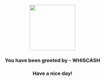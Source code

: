 <p align="center">
            <img src="https://raw.githubusercontent.com/PokeAPI/sprites/master/sprites/pokemon/340.png" width="150" height="150">
          </p>
          <h3 align="center">You have been greeted by - <b>WHISCASH</b></h3>
          <h3 align="center">Have a nice day!</h3>
